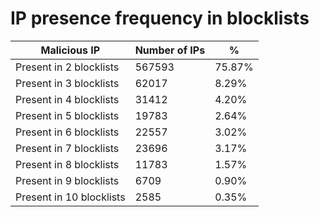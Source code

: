 # IP presence frequency in blocklists
| Malicious IP | Number of IPs | % |
|----|----|----|
| Present in 2 blocklists | 567593 | 75.87% |
| Present in 3 blocklists | 62017 | 8.29% |
| Present in 4 blocklists | 31412 | 4.20% |
| Present in 5 blocklists | 19783 | 2.64% |
| Present in 6 blocklists | 22557 | 3.02% |
| Present in 7 blocklists | 23696 | 3.17% |
| Present in 8 blocklists | 11783 | 1.57% |
| Present in 9 blocklists | 6709 | 0.90% |
| Present in 10 blocklists | 2585 | 0.35% |

